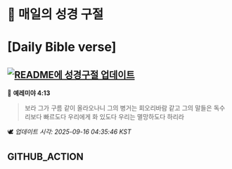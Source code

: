 # 🙏 매일의 성경 구절
# [Daily Bible verse]
## [![README에 성경구절 업데이트](https://github.com/DONGSUKA/first_test/actions/workflows/update-readme-bible.yml/badge.svg)](https://github.com/DONGSUKA/first_test/actions/workflows/update-readme-bible.yml)
<!-- START_BIBLE_VERSE -->
📖 **예레미야 4:13**
> 보라 그가 구름 같이 올라오나니 그의 병거는 회오리바람 같고 그의 말들은 독수리보다 빠르도다 우리에게 화 있도다 우리는 멸망하도다 하리라

🕊️ _업데이트 시각: 2025-09-16 04:35:46 KST_
  <!-- END_BIBLE_VERSE -->
## GITHUB_ACTION

